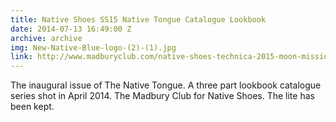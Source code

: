 ```yaml
---
title: Native Shoes SS15 Native Tongue Catalogue Lookbook
date: 2014-07-13 16:49:00 Z
archive: archive
img: New-Native-Blue-logo-(2)-(1).jpg
link: http://www.madburyclub.com/native-shoes-technica-2015-moon-mission/
---
```


The inaugural issue of The Native Tongue. A three part lookbook catalogue series shot in April 2014. The Madbury Club for Native Shoes. The lite has been kept.
